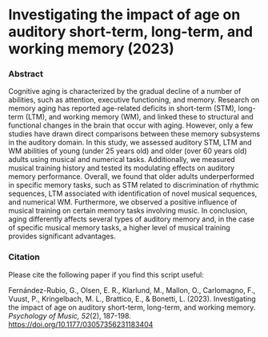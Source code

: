 # Investigating the impact of age on auditory short-term, long-term, and working memory (2023)

<h3> Abstract </h3>

Cognitive aging is characterized by the gradual decline of a number of abilities, such as attention, executive functioning, and memory. Research on memory aging has reported age-related deficits in short-term (STM), long-term (LTM), and working memory (WM), and linked these to structural and functional changes in the brain that occur with aging. However, only a few studies have drawn direct comparisons between these memory subsystems in the auditory domain. In this study, we assessed auditory STM, LTM and WM abilities of young (under 25 years old) and older (over 60 years old) adults using musical and numerical tasks. Additionally, we measured musical training history and tested its modulating effects on auditory memory performance. Overall, we found that older adults underperformed in specific memory tasks, such as STM related to discrimination of rhythmic sequences, LTM associated with identification of novel musical sequences, and numerical WM. Furthermore, we observed a positive influence of musical training on certain memory tasks involving music. In conclusion, aging differently affects several types of auditory memory and, in the case of specific musical memory tasks, a higher level of musical training provides significant advantages.

<h3> Citation </h3>

Please cite the following paper if you find this script useful:

Fernández-Rubio, G., Olsen, E. R., Klarlund, M., Mallon, O., Carlomagno, F., Vuust, P., Kringelbach, M. L., Brattico, E., & Bonetti, L. (2023). Investigating the impact of age on auditory short-term, long-term, and working memory. _Psychology of Music, 52_(2), 187-198. https://doi.org/10.1177/03057356231183404
